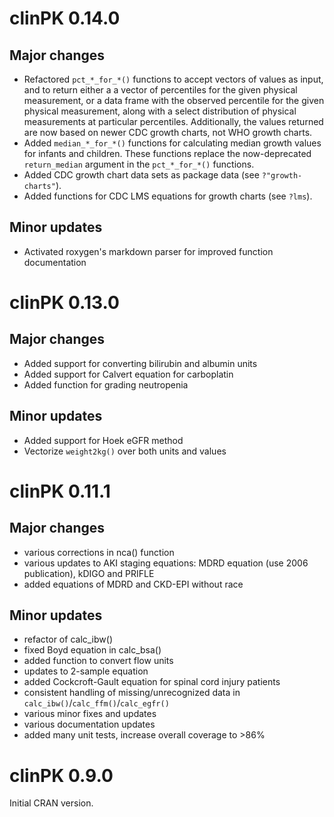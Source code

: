 # clinPK 0.14.0

## Major changes
- Refactored `pct_*_for_*()` functions to accept vectors of values as input, and to return either a a vector of percentiles for the given physical measurement, or a data frame with the observed percentile for the given physical measurement, along with a select distribution of physical measurements at particular percentiles. Additionally, the values returned are now based on newer CDC growth charts, not WHO growth charts.
- Added `median_*_for_*()` functions for calculating median growth values for infants and children. These functions replace the now-deprecated `return_median` argument in the `pct_*_for_*()` functions.
- Added CDC growth chart data sets as package data (see `?"growth-charts"`).
- Added functions for CDC LMS equations for growth charts (see `?lms`).

## Minor updates
- Activated roxygen's markdown parser for improved function documentation

# clinPK 0.13.0

## Major changes
- Added support for converting bilirubin and albumin units
- Added support for Calvert equation for carboplatin
- Added function for grading neutropenia

## Minor updates
- Added support for Hoek eGFR method
- Vectorize `weight2kg()` over both units and values

# clinPK 0.11.1

## Major changes
- various corrections in nca() function
- various updates to AKI staging equations: MDRD equation (use 2006 publication), kDIGO and PRIFLE
- added equations of MDRD and CKD-EPI without race

## Minor updates
- refactor of calc_ibw()
- fixed Boyd equation in calc_bsa()
- added function to convert flow units
- updates to 2-sample equation
- added Cockcroft-Gault equation for spinal cord injury patients
- consistent handling of missing/unrecognized data in `calc_ibw()`/`calc_ffm()`/`calc_egfr()`
- various minor fixes and updates
- various documentation updates
- added many unit tests, increase overall coverage to >86%

# clinPK 0.9.0

Initial CRAN version.
